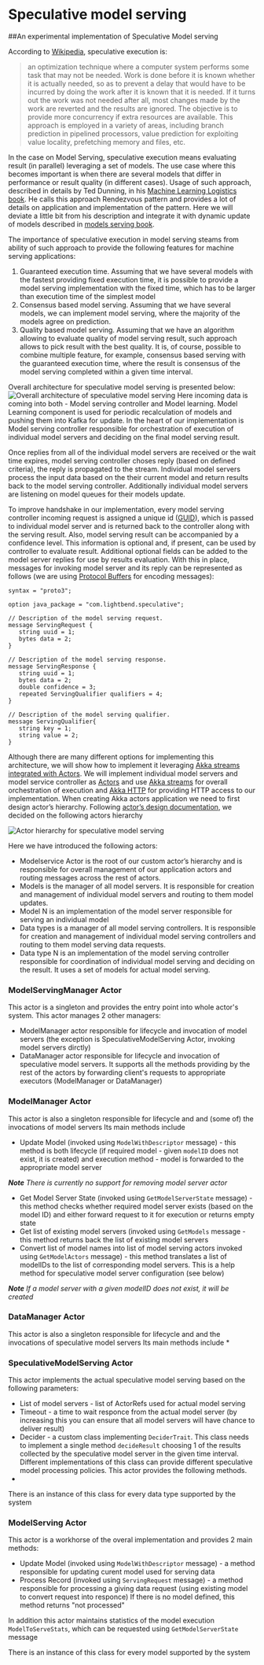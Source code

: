 # Speculative model serving

##An experimental implementation of Speculative Model serving

According to [Wikipedia](https://en.wikipedia.org/wiki/Speculative_execution), speculative execution is:

>an optimization technique where a computer system performs some task that may not be needed. Work is done before it is known whether it is actually needed, so as to prevent a delay that would have to be incurred by doing the work after it is known that it is needed. If it turns out the work was not needed after all, most changes made by the work are reverted and the results are ignored.
>The objective is to provide more concurrency if extra resources are available. This approach is employed in a variety of areas, including branch prediction in pipelined processors, value prediction for exploiting value locality, prefetching memory and files, etc.

In the case on Model Serving, speculative execution means evaluating result (in parallel) leveraging a set of models. The use case where this becomes important is when there are several models that differ in performance or result quality (in different cases). Usage of such approach, described in details by Ted Dunning, in his [Machine Learning Logistics book](https://mapr.com/ebook/machine-learning-logistics/). 
He calls this approach Rendezvous pattern and provides a lot of details on application and implementation of the pattern. Here we will deviate a little bit from his description and integrate it with dynamic update of models described in [models serving book](https://info.lightbend.com/ebook-serving-machine-learning-models-register.html?utm_source=oreilly&utm_medium=link&utm_campaign=COLL-2017-Operationalizing-Machine-Learning&utm_term=none&utm_content=none).

The importance of speculative execution in model serving steams from ability of such approach to provide the following features for machine serving applications:
1. Guaranteed execution time. Assuming that we have several models with the fastest providing fixed execution time, it is possible to provide a model serving implementation with the fixed time, which has to be larger than execution time of the simplest model
2. Consensus based model serving. Assuming that we have several models, we can implement model serving, where the majority of the models agree on prediction.
3. Quality based model serving. Assuming that we have an algorithm allowing to evaluate quality of model serving result, such approach allows to pick result with the best quality.
It is, of course, possible to combine multiple feature, for example, consensus based serving with the guaranteed execution time, where the result is consensus of the model serving completed within a given time interval.

Overall architecture for speculative model serving is presented below:
![Overall architecture of speculative model serving](images/Speculative%20model%20serving.png)
Here incoming data is coming into both - Model serving controller and Model learning. Model Learning component is used for periodic recalculation of models and pushing them into Kafka for update. In the heart of our implementation is Model serving controller responsible for orchestration of execution of individual model servers and deciding on the final model serving result. 

Once replies from all of the individual model servers are received or the wait time expires, model serving controller choses reply (based on defined criteria), the reply is propagated to the stream. Individual model servers process the input data based on the their current model and return results back to the model serving controller. Additionally individual model servers are listening on model queues for their models update. 

To improve handshake in our implementation, every model serving controller incoming request is assigned a unique id ([GUID](https://en.wikipedia.org/wiki/Universally_unique_identifier)), which is passed to individual model server and is returned back to the controller along with the serving result. Also, model serving result can be accompanied by a confidence level. This information is optional and, if present, can be used by controller to evaluate result. Additional optional fields can be added to the model server replies for use by results evaluation.
With this in place, messages for invoking model server and its reply can be represented as follows (we are using [Protocol Buffers](https://developers.google.com/protocol-buffers/) for encoding messages):

````
syntax = "proto3";

option java_package = "com.lightbend.speculative";

// Description of the model serving request.
message ServingRequest {
   string uuid = 1;
   bytes data = 2;
}

// Description of the model serving response.
message ServingResponse {
   string uuid = 1;
   bytes data = 2;
   double confidence = 3;
   repeated ServingQualifier qualifiers = 4;
}

// Description of the model serving qualifier.
message ServingQualifier{
   string key = 1;
   string value = 2;
}
````
Although there are many different options for implementing this architecture, we will show how to implement it leveraging [Akka streams](https://doc.akka.io/docs/akka/2.5/stream/index.html) 
[integrated with Actors](https://doc.akka.io/docs/akka/2.5/stream/stream-integrations.html). We will implement individual model servers and model service controller as [Actors](https://doc.akka.io/docs/akka/2.5/actors.html) 
and use [Akka streams](https://doc.akka.io/docs/akka/2.5/stream/index.html) for overall orchestration of execution and [Akka HTTP](https://doc.akka.io/docs/akka-http/current/index.html) for providing HTTP access to our implementation.
When creating Akka actors application we need to first design actor’s hierarchy. Following [actor’s design documentation](https://doc.akka.io/docs/akka-http/current/index.html), we decided on the following actors hierarchy

![Actor hierarchy for speculative model serving](images/SpeculativeModelServingActors.png)

Here we have introduced the following actors:
* Modelservice Actor is the root of our custom actor’s hierarchy and is responsible for overall management of our application actors and routing messages across the rest of actors. 
* Models is the manager of all model servers. It is responsible for creation and management of individual model servers and routing to them model updates. 
* Model N is an implementation of the model server responsible for serving an individual model
* Data types is a manager of all model serving controllers. It is responsible for creation and management of individual model serving controllers and routing to them model serving data requests.
* Data type N is an implementation of the model serving controller responsible for coordination of individual model serving and deciding on the result. It uses a set of models for actual model serving.

### ModelServingManager Actor
This actor is a singleton and provides the entry point into whole actor's system.
This actor manages 2 other managers:
* ModelManager actor responsible for lifecycle and invocation of model servers 
(the exception is SpeculativeModelServing Actor, invoking model servers dirctly)
* DataManager actor responsible for lifecycle and invocation of speculative model servers.
It supports all the methods providing by the rest of the actors by forwarding client's requests to
appropriate executors (ModelManager or DataManager)

### ModelManager Actor
This actor is also a singleton responsible for lifecycle and and (some of) the invocations of model servers
Its main methods include
* Update Model (invoked using `ModelWithDescriptor` message) - this method is both lifecycle 
(if required model - given `modelID` does not exist, it is created) and execution method - model is forwarded 
to the appropriate model server

*__Note__ There is currently no support for removing model server actor*

* Get Model Server State (invoked using `GetModelServerState` message) - this method checks whether required 
model server exists (based on the model ID) and either forward request to it for execution or
returns empty state
* Get list of existing model servers (invoked using `GetModels` message -this method returns back the list of existing model servers
* Convert list of model names into list of model serving actors 
invoked using `GetModelActors` message) - this method translates a list of modelIDs to the list of corresponding model 
servers. This is a help method for speculative model server configuration (see below)

*__Note__ If a model server with a given modelID does not exist, it will be created*

### DataManager Actor
This actor is also a singleton responsible for lifecycle and and the invocations of speculative model servers
Its main methods include
*

### SpeculativeModelServing Actor

This actor implements the actual speculative model serving based on the following parameters:
* List of model servers - list of ActorRefs used for actual model serving
* Timeout - a time to wait responce from the actual model server (by increasing this you can ensure that all model servers will have chance to deliver result)
* Decider - a custom class implementing `DeciderTrait`. This class needs to implement a single method
`decideResult` choosing 1 of the results collected by the speculative model server
in the given time interval. Different implementations of this class can provide 
different speculative model processing policies.
This actor provides the following methods.
*

There is an instance of this class for every data type supported by the system

### ModelServing Actor
This actor is a workhorse of the overal implementation and provides 2 main methods:
* Update Model (invoked using `ModelWithDescriptor` message) - a method responsible for updating curent model used for serving data
* Process Record (invoked using `ServingRequest` message) - a method responsible for processing a giving data request (using existing model to convert request into responce)
If there is no model defined, this method returns "not processed"

In addition this actor maintains statistics of the model execution `ModelToServeStats`, which can be 
requested using `GetModelServerState` message

There is an instance of this class for every model supported by the system
